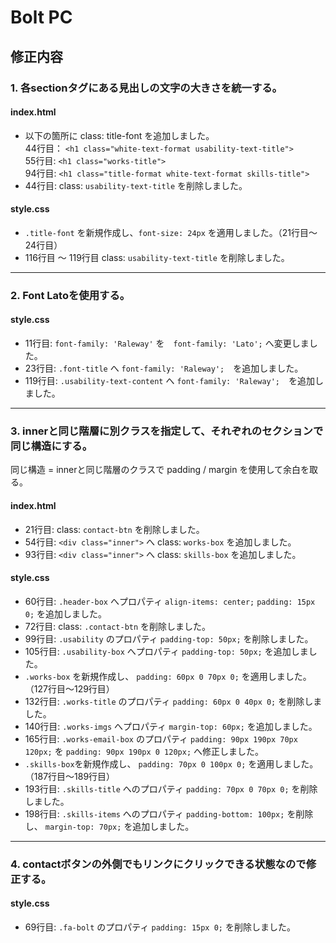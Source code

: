 
# Bolt PC
## 修正内容
### 1. 各sectionタグにある見出しの文字の大きさを統一する。
 #### index.html
 - 以下の箇所に class: title-font を追加しました。  
   44行目： ```<h1 class="white-text-format usability-text-title"> ```  
   55行目: ```<h1 class="works-title">```  
   94行目: ```<h1 class="title-format white-text-format skills-title">```
 - 44行目: class: ```usability-text-title``` を削除しました。
 #### style.css
 - ```.title-font``` を新規作成し、```font-size: 24px``` を適用しました。（21行目〜24行目）
 - 116行目 〜 119行目 class: ```usability-text-title``` を削除しました。
----------
### 2. Font Latoを使用する。
 #### style.css
 - 11行目: ```font-family: 'Raleway'``` を　```font-family: 'Lato';``` へ変更しました。
 - 23行目: ```.font-title``` へ ```font-family: 'Raleway';```　を追加しました。
 - 119行目: ```.usability-text-content``` へ ```font-family: 'Raleway';```　を追加しました。
----------
### 3. innerと同じ階層に別クラスを指定して、それぞれのセクションで同じ構造にする。
同じ構造 = innerと同じ階層のクラスで padding / margin を使用して余白を取る。
 #### index.html
 - 21行目: class: ```contact-btn``` を削除しました。
 - 54行目: ```<div class="inner">``` へ class: ```works-box``` を追加しました。
 - 93行目: ```<div class="inner">``` へ class: ```skills-box``` を追加しました。
 #### style.css
 - 60行目: ```.header-box``` へプロパティ ```align-items: center;``` ```padding: 15px 0;``` を追加しました。
 - 72行目: class: ```.contact-btn``` を削除しました。
 - 99行目: ```.usability``` のプロパティ ```padding-top: 50px;``` を削除しました。
 - 105行目: ```.usability-box``` へプロパティ ```padding-top: 50px;``` を追加しました。
 - ```.works-box``` を新規作成し、 ```padding: 60px 0 70px 0;``` を適用しました。（127行目〜129行目）
 - 132行目: ```.works-title``` のプロパティ ```padding: 60px 0 40px 0;``` を削除しました。
 - 140行目: ```.works-imgs``` へプロパティ ```margin-top: 60px;``` を追加しました。
 - 165行目: ```.works-email-box``` のプロパティ ```padding: 90px 190px 70px 120px;``` を ```padding: 90px 190px 0 120px;``` へ修正しました。
 - ```.skills-box```を新規作成し、 ```padding: 70px 0 100px 0;``` を適用しました。（187行目〜189行目）
 - 193行目: ```.skills-title``` へのプロパティ ```padding: 70px 0 70px 0;``` を削除しました。
 - 198行目: ```.skills-items``` へのプロパティ ```padding-bottom: 100px;``` を削除し、 ```margin-top: 70px;``` を追加しました。
---------- 
### 4. contactボタンの外側でもリンクにクリックできる状態なので修正する。
 #### style.css
 - 69行目: ```.fa-bolt``` のプロパティ ```padding: 15px 0;``` を削除しました。
